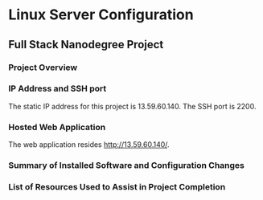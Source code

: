 # Linux Server Configuration
## Full Stack Nanodegree Project

### Project Overview


### IP Address and SSH port
The static IP address for this project is 13.59.60.140.
The SSH port is 2200.

### Hosted Web Application
The web application resides http://13.59.60.140/.

### Summary of Installed Software and Configuration Changes

### List of Resources Used to Assist in Project Completion